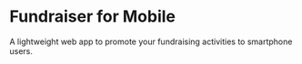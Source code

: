 # Fundraiser for Mobile

A lightweight web app to promote your fundraising activities to smartphone users.